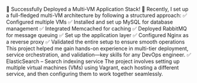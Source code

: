 🚀 Successfully Deployed a Multi-VM Application Stack! 🚀
Recently, I set up a full-fledged multi-VM architecture by following a structured approach:
✅ Configured multiple VMs
✅ Installed and set up MySQL for database management
✅ Integrated Memcached for caching
✅ Deployed RabbitMQ for message queuing
✅ Set up the application layer
✅ Configured Nginx as a reverse proxy
✅ Validated the entire setup to ensure smooth operations
This project helped me gain hands-on experience in multi-tier deployment, service orchestration, and validation—key skills for any DevOps engineer.
✅ ElasticSearch – Search indexing service
The project involves setting up multiple virtual machines (VMs) using Vagrant, each hosting a different service, and then configuring them to work together seamlessly.

